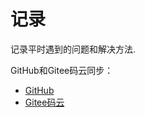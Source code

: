 # 记录

记录平时遇到的问题和解决方法.

GitHub和Gitee码云同步：
- [GitHub]()
- [Gitee码云](https://gitee.com/xinntao/records)
